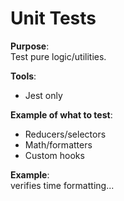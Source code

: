 # Unit Tests

**Purpose**:  
Test pure logic/utilities.

**Tools**:
- Jest only

**Example of what to test**:
- Reducers/selectors
- Math/formatters
- Custom hooks

**Example**:  
verifies time formatting...